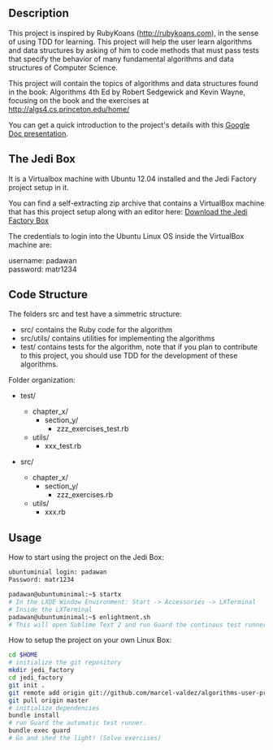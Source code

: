 <h2>Description</h2>
  
This project is inspired by RubyKoans (http://rubykoans.com), in the sense of using TDD for learning.
This project will help the user learn algorithms and data structures by asking of him to code methods that
must pass tests that specify the behavior of many fundamental algorithms and data structures of Computer Science.

This project will contain the topics of algorithms and data structures found in the book:
Algorithms 4th Ed by Robert Sedgewick and Kevin Wayne, focusing on the book and the exercises at http://algs4.cs.princeton.edu/home/

You can get a quick introduction to the project's details with this [Google Doc presentation](http://bit.ly/UbsG8O).

<h2>The Jedi Box</h2>

It is a Virtualbox machine with Ubuntu 12.04 installed and the Jedi Factory project setup in it.

You can find a self-extracting zip archive that contains a VirtualBox machine that has this project
setup along with an editor here: 
[Download the Jedi Factory Box](https://dl.dropboxusercontent.com/u/51372946/Jedi%20Factory.exe)

The credentials to login into the Ubuntu Linux OS inside the VirtualBox machine are:

username: padawan  
password: matr1234
  
<h2>Code Structure</h2>
  
The folders src and test have a simmetric structure:
* src/ contains the Ruby code for the algorithm
* src/utils/ contains utilities for implementing the algorithms
* test/ contains tests for the algorithm, note that if you plan to contribute to this project, you should use TDD for the development of these algorithms.

Folder organization:
* test/
    * chapter_x/
      * section_y/
          * zzz_exercises_test.rb
    * utils/
      * xxx_test.rb
  
* src/
    * chapter_x/
        * section_y/
          * zzz_exercises.rb
    * utils/
      * xxx.rb

<h2>Usage</h2>

How to start using the project on the Jedi Box:
````bash
ubuntuminial login: padawan
Password: matr1234

padawan@ubuntuminimal:~$ startx
# In the LXDE Window Environment: Start -> Accessories -> LXTerminal
# Inside the LXTerminal
padawan@ubuntuminimal:~$ enlightment.sh
# This will open Sublime Text 2 and run Guard the continous test runner
````

How to setup the project on your own Linux Box:

````bash
cd $HOME
# initialize the git repository
mkdir jedi_factory
cd jedi_factory
git init .
git remote add origin git://github.com/marcel-valdez/algorithms-user-project.git
git pull origin master
# initialize dependencies
bundle install
# run Guard the automatic test runner.
bundle exec guard
# Go and shed the light! (Solve exercises)
````
